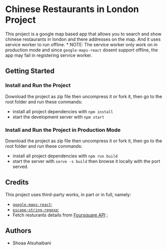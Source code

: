 # Chinese Restaurants in London Project

This project is a google map based app that allows you to search and show chinese restaurants in london and there addresses on the map. And it uses service worker to run offline.
    * NOTE: The service worker only work on in production mode and since `google-maps-react` dosent support offline, the app may fail in registering service worker.

## Getting Started
### Install and Run the Project
Download the project as zip file then uncompress it or fork it, then go to the root folder and run these commands:
* install all project dependencies with `npm install`
* start the development server with `npm start`
### Install and Run the Project in Production Mode
Download the project as zip file then uncompress it or fork it, then go to the root folder and run these commands:
* install all project dependencies with `npm run build`
* start the server with `serve -s build` then browse it locally with the port served.

## Credits
This project uses third-party works, in part or in full, namely:
*  [`google-maps-react`](https://www.npmjs.com/package/google-maps-react);
* [`escape-string-regexp`](https://www.npmjs.com/package/escape-string-regexp);
*  Fetch resturants details from [Foursquare API](https://developer.foursquare.com/) ;

## Authors
* Shoaa Alsuhaibani

